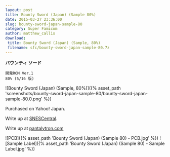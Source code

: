 ```yaml
---
layout: post
title: Bounty Sword (Japan) (Sample 80%)
date: 2015-03-27 23:36:00
slug: bounty-sword-japan-sample-80
category: Super Famicom
author: matthew_callis
download:
 title: Bounty Sword (Japan) (Sample, 80%)
 filename: sfc/bounty-sword-japan-sample-80.7z
---
```


__バウンティ ソード__

```
開発ROM Ver.1
80% (5/16 版)
```

![Bounty Sword (Japan) (Sample, 80%)]({% asset_path 'screenshots/bounty-sword-japan-sample-80/bounty-sword-japan-sample-80.0.png' %})

Purchased on Yahoo! Japan.

Write up at [SNESCentral](http://www.snescentral.com/review.php?id=0842&num=1&fancy=yes&article=proto).

Write up at [pantalytron.com](http://pantalytron.com/blog7.php/bounty-sword-80-beta)

![PCB]({% asset_path 'Bounty Sword (Japan) (Sample 80) - PCB.jpg' %})
![Sample Label]({% asset_path 'Bounty Sword (Japan) (Sample 80) - Sample Label.jpg' %})
